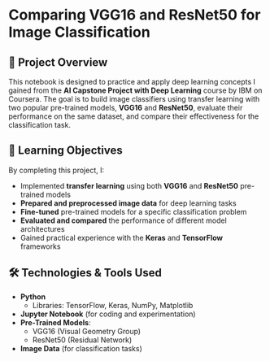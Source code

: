 # **Comparing VGG16 and ResNet50 for Image Classification**

## 📌 **Project Overview**  
This notebook is designed to practice and apply deep learning concepts I gained from the **AI Capstone Project with Deep Learning** course by IBM on Coursera. The goal is to build image classifiers using transfer learning with two popular pre-trained models, **VGG16** and **ResNet50**, evaluate their performance on the same dataset, and compare their effectiveness for the classification task.

## 🎯 **Learning Objectives**  
By completing this project, I:
- Implemented **transfer learning** using both **VGG16** and **ResNet50** pre-trained models
- **Prepared and preprocessed image data** for deep learning tasks
- **Fine-tuned** pre-trained models for a specific classification problem
- **Evaluated and compared** the performance of different model architectures
- Gained practical experience with the **Keras** and **TensorFlow** frameworks

## 🛠 **Technologies & Tools Used**  
- **Python**  
  - Libraries: TensorFlow, Keras, NumPy, Matplotlib  
- **Jupyter Notebook** (for coding and experimentation)  
- **Pre-Trained Models**:
  - VGG16 (Visual Geometry Group)
  - ResNet50 (Residual Network)
- **Image Data** (for classification tasks)